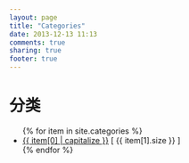 ```yaml
---
layout: page
title: "Categories"
date: 2013-12-13 11:13
comments: true
sharing: true
footer: true
---
```

# 分类

<ul>
{% for item in site.categories %}
    <li><a href="/blog/categories/{{ item[0] }}/">{{ item[0] | capitalize }}</a> [ {{ item[1].size }} ]</li>
{% endfor %}
</ul>
